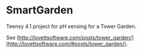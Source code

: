 # SmartGarden

Teensy 4.1 project for pH sensing for a Tower Garden.

See [http://lovettsoftware.com/posts/tower_garden/](http://lovettsoftware.com/#posts/tower_garden/).
